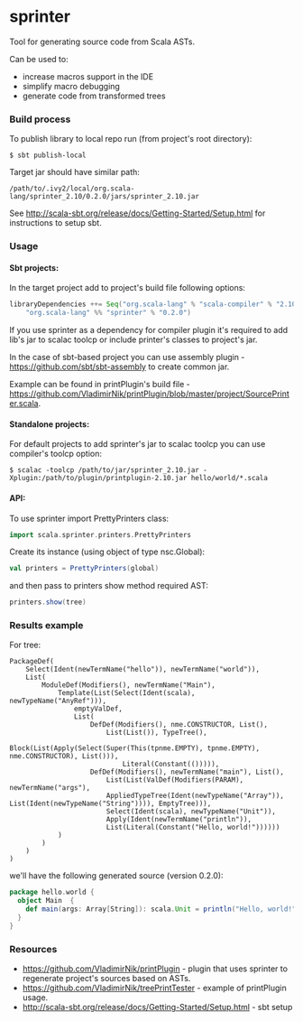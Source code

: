 sprinter
========

Tool for generating source code from Scala ASTs.

Can be used to:

 - increase macros support in the IDE 
 - simplify macro debugging
 - generate code from transformed trees

### Build process

To publish library to local repo run (from project's root directory):

```shell
$ sbt publish-local
```

Target jar should have similar path:

```shell
/path/to/.ivy2/local/org.scala-lang/sprinter_2.10/0.2.0/jars/sprinter_2.10.jar
```

See <http://scala-sbt.org/release/docs/Getting-Started/Setup.html> for instructions to setup sbt.

### Usage

#### Sbt projects:

In the target project add to project's build file following options:

```scala
libraryDependencies ++= Seq("org.scala-lang" % "scala-compiler" % "2.10.2",
	"org.scala-lang" %% "sprinter" % "0.2.0")
```

If you use sprinter as a dependency for compiler plugin it's required to add lib's jar to scalac toolcp or include printer's classes to project's jar.

In the case of sbt-based project you can use assembly plugin - <https://github.com/sbt/sbt-assembly> to create common jar. 

Example can be found in printPlugin's build file - <https://github.com/VladimirNik/printPlugin/blob/master/project/SourcePrinter.scala>.

#### Standalone projects:

For default projects to add sprinter's jar to scalac toolcp you can use compiler's toolcp option:

```shell
$ scalac -toolcp /path/to/jar/sprinter_2.10.jar -Xplugin:/path/to/plugin/printplugin-2.10.jar hello/world/*.scala
```

#### API:

To use sprinter import PrettyPrinters class:

```scala
import scala.sprinter.printers.PrettyPrinters
```

Create its instance (using object of type nsc.Global):

```scala
val printers = PrettyPrinters(global)
```

and then pass to printers show method required AST:

```scala
printers.show(tree)
```

### Results example

For tree:

```shell
PackageDef(
	Select(Ident(newTermName("hello")), newTermName("world")), 
	List(
		ModuleDef(Modifiers(), newTermName("Main"), 
			Template(List(Select(Ident(scala), newTypeName("AnyRef"))),
				emptyValDef, 
				List(
					DefDef(Modifiers(), nme.CONSTRUCTOR, List(), 
						List(List()), TypeTree(), 
						Block(List(Apply(Select(Super(This(tpnme.EMPTY), tpnme.EMPTY), nme.CONSTRUCTOR), List())), 
							Literal(Constant(())))), 
					DefDef(Modifiers(), newTermName("main"), List(), 
						List(List(ValDef(Modifiers(PARAM), newTermName("args"), 
						AppliedTypeTree(Ident(newTypeName("Array")), List(Ident(newTypeName("String")))), EmptyTree))), 
						Select(Ident(scala), newTypeName("Unit")), 
						Apply(Ident(newTermName("println")), 
						List(Literal(Constant("Hello, world!"))))))
			)
		)
	)
)
```

we'll have the following generated source (version 0.2.0):

```scala
package hello.world {
  object Main  {
    def main(args: Array[String]): scala.Unit = println("Hello, world!")
  }
}
```

### Resources

 - <https://github.com/VladimirNik/printPlugin> - plugin that uses sprinter to regenerate project's sources based on ASTs.
 - <https://github.com/VladimirNik/treePrintTester> - example of printPlugin usage.
 - <http://scala-sbt.org/release/docs/Getting-Started/Setup.html> - sbt setup
